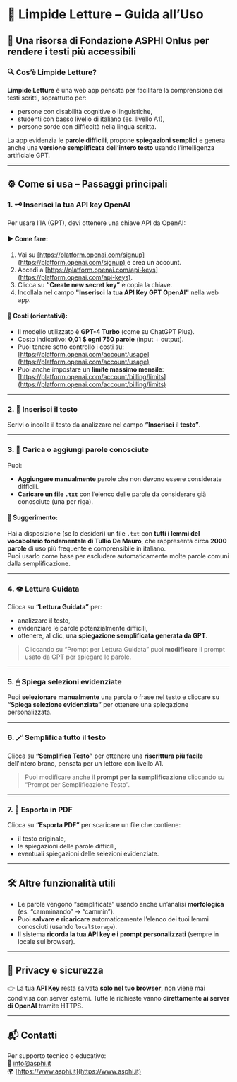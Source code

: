 # 📘 Limpide Letture – Guida all’Uso
## 🧠 Una risorsa di Fondazione ASPHI Onlus per rendere i testi più accessibili

### 🔍 Cos’è Limpide Letture?

**Limpide Letture** è una web app pensata per facilitare la comprensione dei testi scritti, soprattutto per:
- persone con disabilità cognitive o linguistiche,
- studenti con basso livello di italiano (es. livello A1),
- persone sorde con difficoltà nella lingua scritta.

La app evidenzia le **parole difficili**, propone **spiegazioni semplici** e genera anche una **versione semplificata dell’intero testo** usando l’intelligenza artificiale GPT.

---

## ⚙️ Come si usa – Passaggi principali

### 1. 🗝 Inserisci la tua API key OpenAI

Per usare l’IA (GPT), devi ottenere una chiave API da OpenAI:

#### ▶ Come fare:
1. Vai su [https://platform.openai.com/signup](https://platform.openai.com/signup) e crea un account.
2. Accedi a [https://platform.openai.com/api-keys](https://platform.openai.com/api-keys).
3. Clicca su **“Create new secret key”** e copia la chiave.
4. Incollala nel campo **"Inserisci la tua API Key GPT OpenAI"** nella web app.

#### 💸 Costi (orientativi):
- Il modello utilizzato è **GPT-4 Turbo** (come su ChatGPT Plus).
- Costo indicativo: **0,01 $ ogni 750 parole** (input + output).
- Puoi tenere sotto controllo i costi su:  
  [https://platform.openai.com/account/usage](https://platform.openai.com/account/usage)
- Puoi anche impostare un **limite massimo mensile**:  
  [https://platform.openai.com/account/billing/limits](https://platform.openai.com/account/billing/limits)

---

### 2. 📄 Inserisci il testo

Scrivi o incolla il testo da analizzare nel campo **“Inserisci il testo”**.

---

### 3. 📁 Carica o aggiungi parole conosciute

Puoi:

- **Aggiungere manualmente** parole che non devono essere considerate difficili.
- **Caricare un file `.txt`** con l’elenco delle parole da considerare già conosciute (una per riga).

#### 🧾 Suggerimento:
Hai a disposizione (se lo desideri) un file `.txt` con **tutti i lemmi del vocabolario fondamentale di Tullio De Mauro**, che rappresenta circa **2000 parole** di uso più frequente e comprensibile in italiano.  
Puoi usarlo come base per escludere automaticamente molte parole comuni dalla semplificazione.

---

### 4. 👁 Lettura Guidata

Clicca su **“Lettura Guidata”** per:
- analizzare il testo,
- evidenziare le parole potenzialmente difficili,
- ottenere, al clic, una **spiegazione semplificata generata da GPT**.

> Cliccando su “Prompt per Lettura Guidata” puoi **modificare** il prompt usato da GPT per spiegare le parole.

---

### 5. 🖱 Spiega selezioni evidenziate

Puoi **selezionare manualmente** una parola o frase nel testo e cliccare su **“Spiega selezione evidenziata”** per ottenere una spiegazione personalizzata.

---

### 6. 🪄 Semplifica tutto il testo

Clicca su **“Semplifica Testo”** per ottenere una **riscrittura più facile** dell’intero brano, pensata per un lettore con livello A1.

> Puoi modificare anche il **prompt per la semplificazione** cliccando su “Prompt per Semplificazione Testo”.

---

### 7. 🧾 Esporta in PDF

Clicca su **“Esporta PDF”** per scaricare un file che contiene:
- il testo originale,
- le spiegazioni delle parole difficili,
- eventuali spiegazioni delle selezioni evidenziate.

---

## 🛠 Altre funzionalità utili

- Le parole vengono “semplificate” usando anche un’analisi **morfologica** (es. “camminando” → “cammin”).
- Puoi **salvare e ricaricare** automaticamente l’elenco dei tuoi lemmi conosciuti (usando `localStorage`).
- Il sistema **ricorda la tua API key e i prompt personalizzati** (sempre in locale sul browser).

---

## 🔐 Privacy e sicurezza

👉 La tua **API Key** resta salvata **solo nel tuo browser**, non viene mai condivisa con server esterni. Tutte le richieste vanno **direttamente ai server di OpenAI** tramite HTTPS.

---

## 📬 Contatti

Per supporto tecnico o educativo:  
📧 info@asphi.it  
🌍 [https://www.asphi.it](https://www.asphi.it)

